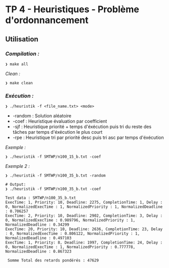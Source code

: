 # TP 4 - Heuristiques - Problème d'ordonnancement

## Utilisation

### *Compilation :*

```shell
❯ make all
```

*Clean :*

```shell
❯ make clean
```

### *Exécution :*

```shell
❯ ./heuristik -f <file_name.txt> <mode>
```

- -random : Solution aléatoire
- -coef : Heuristique évaluation par coefficient
- -sjf : Heuristique priorité + temps d'éxécution puis tri du reste des tâches par temps d'éxécution le plus court
- -rpe : Heuristique tri par priorité desc puis tri asc par temps d'éxécution

*Exemple :*

```shell
❯ ./heuristik -f SMTWP/n100_15_b.txt -coef 
```

*Exemple 2 :*

```shell
❯ ./heuristik -f SMTWP/n100_35_b.txt -random 
````

```shell
# Output: 
❯ ./heuristik -f SMTWP/n100_35_b.txt -coef  

Test data : SMTWP/n100_35_b.txt
ExecTime: 1, Priority: 10, Deadline: 2275, CompletionTime: 1, Delay : 0, NormalizedExecTime : 1, NormalizedPriority : 1, NormalizedDeadline : 0.706257
ExecTime: 2, Priority: 10, Deadline: 2902, CompletionTime: 3, Delay : 0, NormalizedExecTime : 0.989796, NormalizedPriority : 1, NormalizedDeadline : 0.34299
ExecTime: 20, Priority: 10, Deadline: 2636, CompletionTime: 23, Delay : 0, NormalizedExecTime : 0.806122, NormalizedPriority : 1, NormalizedDeadline : 0.497103
ExecTime: 1, Priority: 8, Deadline: 1997, CompletionTime: 24, Delay : 0, NormalizedExecTime : 1, NormalizedPriority : 0.777778, NormalizedDeadline : 0.867323

 Somme Total des retards pondérés : 47629
```

